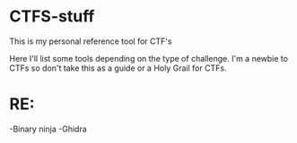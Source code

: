 # CTFS-stuff
This is my personal reference tool for CTF's


Here I'll list some tools depending on the type of challenge. I'm a newbie to CTFs so don't take this as a guide or a Holy Grail for CTFs. 

# RE:
-Binary ninja
-Ghidra
